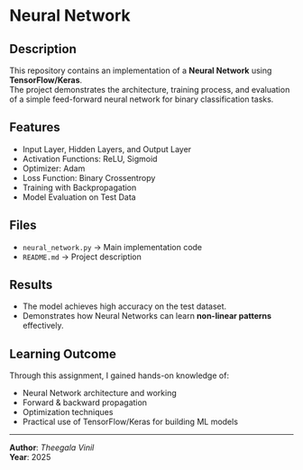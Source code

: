 # Neural Network


## Description  
This repository contains an implementation of a **Neural Network** using **TensorFlow/Keras**.  
The project demonstrates the architecture, training process, and evaluation of a simple feed-forward neural network for binary classification tasks.  

## Features  
- Input Layer, Hidden Layers, and Output Layer  
- Activation Functions: ReLU, Sigmoid  
- Optimizer: Adam  
- Loss Function: Binary Crossentropy  
- Training with Backpropagation  
- Model Evaluation on Test Data  

## Files  
- `neural_network.py` → Main implementation code  
- `README.md` → Project description  

## Results  
- The model achieves high accuracy on the test dataset.  
- Demonstrates how Neural Networks can learn **non-linear patterns** effectively.  

## Learning Outcome  
Through this assignment, I gained hands-on knowledge of:  
- Neural Network architecture and working  
- Forward & backward propagation  
- Optimization techniques  
- Practical use of TensorFlow/Keras for building ML models  

---
 **Author**: *Theegala Vinil*  
 **Year**: 2025  

